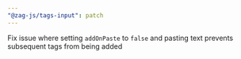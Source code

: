 ```yaml
---
"@zag-js/tags-input": patch
---
```


Fix issue where setting `addOnPaste` to `false` and pasting text prevents subsequent tags from being added
